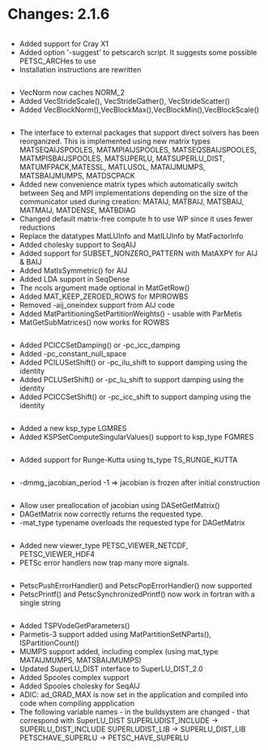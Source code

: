 # Changes: 2.1.6

```{rubric} General:
```

- Added support for Cray X1
- Added option '-suggest' to petscarch script. It suggests some
  possible PETSC_ARCHes to use
- Installation instructions are rewritten

```{rubric} Vec:
```

- VecNorm now caches NORM_2
- Added VecStrideScale(), VecStrideGather(), VecStrideScatter()
- Added VecBlockNorm(),VecBlockMax(),VecBlockMin(),VecBlockScale()

```{rubric} Mat:
```

- The interface to external packages that support direct solvers has
  been reorganized. This is implemented using new matrix types
  MATSEQAIJSPOOLES, MATMPIAIJSPOOLES, MATSEQSBAIJSPOOLES,
  MATMPISBAIJSPOOLES, MATSUPERLU, MATSUPERLU_DIST,
  MATUMFPACK,MATESSL, MATLUSOL, MATAIJMUMPS, MATSBAIJMUMPS,
  MATDSCPACK
- Added new convenience matrix types which automatically switch
  between Seq and MPI implementations depending on the size of the
  communicator used during creation: MATAIJ, MATBAIJ, MATSBAIJ,
  MATMAIJ, MATDENSE, MATBDIAG
- Changed default matrix-free compute h to use WP since it uses
  fewer reductions
- Replace the datatypes MatLUInfo and MatILUInfo by MatFactorInfo
- Added cholesky support to SeqAIJ
- Added support for SUBSET_NONZERO_PATTERN with MatAXPY for AIJ &
  BAIJ
- Added MatIsSymmetric() for AIJ
- Added LDA support in SeqDense
- The ncols argument made optional in MatGetRow()
- Added MAT_KEEP_ZEROED_ROWS for MPIROWBS
- Removed -aij_oneindex support from AIJ code
- Added MatPartitioningSetPartitionWeights() - usable with ParMetis
- MatGetSubMatrices() now works for ROWBS

```{rubric} PC:
```

- Added PCICCSetDamping() or -pc_icc_damping
- Added -pc_constant_null_space
- Added PCILUSetShift() or -pc_ilu_shift to support damping using
  the identity
- Added PCLUSetShift() or -pc_lu_shift to support damping using the
  identity
- Added PCICCSetShift() or -pc_icc_shift to support damping using
  the identity

```{rubric} KSP:
```

- Added a new ksp_type LGMRES
- Added KSPSetComputeSingularValues() support to ksp_type FGMRES

```{rubric} TS:
```

- Added support for Runge-Kutta using ts_type TS_RUNGE_KUTTA

```{rubric} DMMG:
```

- -dmmg_jacobian_period -1 => jacobian is frozen after initial
  construction

```{rubric} DA:
```

- Allow user preallocation of jacobian using DASetGetMatrix()
- DAGetMatrix now correctly returns the requested type.
- -mat_type typename overloads the requested type for DAGetMatrix

```{rubric} SYS:
```

- Added new viewer_type PETSC_VIEWER_NETCDF, PETSC_VIEWER_HDF4
- PETSc error handlers now trap many more signals.

```{rubric} Fortran:
```

- PetscPushErrorHandler() and PetscPopErrorHandler() now supported
- PetscPrintf() and PetscSynchronizedPrintf() now work in fortran
  with a single string

```{rubric} External Packages:
```

- Added TSPVodeGetParameters()
- Parmetis-3 support added using MatPartitionSetNParts(),
  ISPartitionCount()
- MUMPS support added, including complex (using mat_type
  MATAIJMUMPS, MATSBAIJMUMPS)
- Updated SuperLU_DIST interface to SuperLU_DIST_2.0
- Added Spooles complex support
- Added Spooles cholesky for SeqAIJ
- ADIC: ad_GRAD_MAX is now set in the application and compiled into
  code when compiling appplication
- The following variable names - in the buildsystem are changed -
  that correspond with SuperLU_DIST SUPERLUDIST_INCLUDE ->
  SUPERLU_DIST_INCLUDE SUPERLUDIST_LIB -> SUPERLU_DIST_LIB
  PETSCHAVE_SUPERLU -> PETSC_HAVE_SUPERLU
